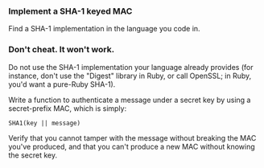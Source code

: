 ### Implement a SHA-1 keyed MAC

Find a SHA-1 implementation in the language you code in.

### Don't cheat. It won't work.

Do not use the SHA-1 implementation your language already provides (for
instance, don't use the "Digest" library in Ruby, or call OpenSSL; in Ruby,
you'd want a pure-Ruby SHA-1).

Write a function to authenticate a message under a secret key by using a
secret-prefix MAC, which is simply:

    
    
    SHA1(key || message)

Verify that you cannot tamper with the message without breaking the MAC you've
produced, and that you can't produce a new MAC without knowing the secret key.
